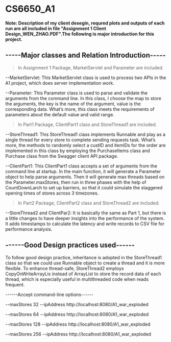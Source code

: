 # CS6650_A1

**Note: Description of my client desegin, requred plots and outputs of each run are all included in file "Assignment 1 Client Design_WEN_ZHAO.PDF".The following is major introduction for this project.**

 

## -----Major classes and Relation Introduction-----

> In Assignment 1 Package, MarketServlet and Parameter are included.

--MarketServlet: This MarketServlet class is used to process two APIs in the A1 project, which does server implementation work. 

--Parameter: This Parameter class is used to parse and validate the arguments from the command line. In this class, I choose the map to store the arguments, the key is the name of the argument, value is the corresponding data. What’s more, this class meets the requirements of parameters about the default value and valid range. 


> In Part1 Package, ClientPart1 class and StoreThread1 are included.

--StoreThread1: 
This StoreThread1 class implements Runnable and play as a single thread for every store to complete sending requests task. What’s more, the methods to randomly select a custID and itemIDs for the order are implemented in this class by employing the PurchaseItems class and Purchase class from the Swagger client API package.

--ClientPart1: 
This ClientPart1 class accepts a set of arguments from the command line at startup. In the main function, it will generate a Parameter object to help parse arguments. Then it will generate max threads based on the Parameter.maxStores, then run in three phases with the help of CountDownLarch to set up barriers, so that it could simulate the staggered opening times of stores across 3 timezones. 

> In Part2 Package, ClientPart2 class and StoreThread2 are included.

--StoreThread2 and ClientPar2: 
It is basically the same as Part 1, but there is a little changes to have deeper insights into the performance of the system. It adds timestamps to calculate the latency and write records to CSV file for performance analysis.


## ------Good Design practices used------

To follow good design practice, inheritance is adopted in the StoreThread1 class so that we could use Runnable object to create a thread and it is more flexible.
To enhance thread-safe, StoreThread2 employs CopyOnWriteArrayLis instead of ArrayList to store the record data of each thread, which is especially useful in multithreaded code when reads frequent.

------Accept command-line options------

--maxStores 32 --ipAddress http://localhost:8080/A1_war_exploded

--maxStores 64 --ipAddress http://localhost:8080/A1_war_exploded

--maxStores 128 --ipAddress http://localhost:8080/A1_war_exploded

--maxStores 256 --ipAddress http://localhost:8080/A1_war_exploded

